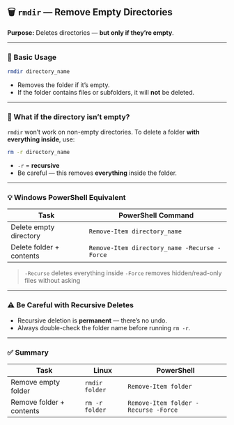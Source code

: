 ## 🗑️ `rmdir` — Remove Empty Directories

**Purpose:**
Deletes directories — **but only if they’re empty**.

---

### 🧾 Basic Usage

```bash
rmdir directory_name
```

* Removes the folder if it’s empty.
* If the folder contains files or subfolders, it will **not** be deleted.

---

### 🚫 What if the directory isn’t empty?

`rmdir` won’t work on non-empty directories.
To delete a folder **with everything inside**, use:

```bash
rm -r directory_name
```

* `-r` = **recursive**
* Be careful — this removes **everything** inside the folder.

---

### 💡 Windows PowerShell Equivalent

| Task                     | PowerShell Command                           |
| ------------------------ | -------------------------------------------- |
| Delete empty directory   | `Remove-Item directory_name`                 |
| Delete folder + contents | `Remove-Item directory_name -Recurse -Force` |

> `-Recurse` deletes everything inside
> `-Force` removes hidden/read-only files without asking

---

### ⚠️ Be Careful with Recursive Deletes

* Recursive deletion is **permanent** — there’s no undo.
* Always double-check the folder name before running `rm -r`.

---

### ✅ Summary

| Task                     | Linux          | PowerShell                           |
| ------------------------ | -------------- | ------------------------------------ |
| Remove empty folder      | `rmdir folder` | `Remove-Item folder`                 |
| Remove folder + contents | `rm -r folder` | `Remove-Item folder -Recurse -Force` |